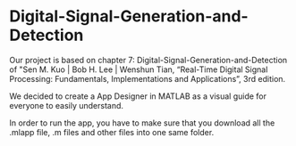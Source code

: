 # Digital-Signal-Generation-and-Detection
Our project is based on chapter 7: Digital-Signal-Generation-and-Detection of "Sen M. Kuo | Bob H. Lee | Wenshun Tian, “Real-Time Digital Signal Processing: Fundamentals, Implementations and Applications”, 3rd edition.

We decided to create a App Designer in MATLAB as a visual guide for everyone to easily understand.

In order to run the app, you have to make sure that you download all the .mlapp file, .m files and other files into one same folder. 

